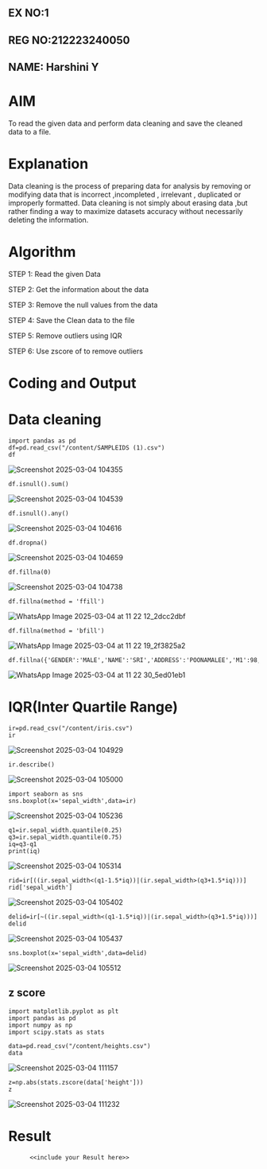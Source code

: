 ## EX NO:1
## REG NO:212223240050
## NAME: Harshini Y
# AIM
To read the given data and perform data cleaning and save the cleaned data to a file.

# Explanation
Data cleaning is the process of preparing data for analysis by removing or modifying data that is incorrect ,incompleted , irrelevant , duplicated or improperly formatted. Data cleaning is not simply about erasing data ,but rather finding a way to maximize datasets accuracy without necessarily deleting the information.

# Algorithm
STEP 1: Read the given Data

STEP 2: Get the information about the data

STEP 3: Remove the null values from the data

STEP 4: Save the Clean data to the file

STEP 5: Remove outliers using IQR

STEP 6: Use zscore of to remove outliers

# Coding and Output 
   # Data cleaning
```
import pandas as pd
df=pd.read_csv("/content/SAMPLEIDS (1).csv")
df
```

![Screenshot 2025-03-04 104355](https://github.com/user-attachments/assets/60e31b91-5558-45df-b8f0-9aebd708b83f)

```
df.isnull().sum()
```

![Screenshot 2025-03-04 104539](https://github.com/user-attachments/assets/f1ed9484-7092-44b5-967c-28adcc4ef4d3)

```
df.isnull().any()
```

![Screenshot 2025-03-04 104616](https://github.com/user-attachments/assets/940c11d3-6a1d-4ca3-8569-7b8d4495f157)

```
df.dropna()
```

![Screenshot 2025-03-04 104659](https://github.com/user-attachments/assets/21d9c731-fc92-476e-a36f-142ee1cd718c)

```
df.fillna(0)
```

![Screenshot 2025-03-04 104738](https://github.com/user-attachments/assets/30d1a410-f9b5-447b-98ac-975b2bdcfc5d)
```
df.fillna(method = 'ffill')
```
![WhatsApp Image 2025-03-04 at 11 22 12_2dcc2dbf](https://github.com/user-attachments/assets/aa0a35ed-c5c8-408f-968d-bcad83eaed28)

```
df.fillna(method = 'bfill')
```
![WhatsApp Image 2025-03-04 at 11 22 19_2f3825a2](https://github.com/user-attachments/assets/a68765f8-6fbb-4baf-a7b9-4be916331eb1)

```
df.fillna({'GENDER':'MALE','NAME':'SRI','ADDRESS':'POONAMALEE','M1':98,'M2':87,'M3':76,'M4':92,'TOTAL':305,'AVG':89.999999})
```
![WhatsApp Image 2025-03-04 at 11 22 30_5ed01eb1](https://github.com/user-attachments/assets/71c34f49-5959-49fe-a169-50b0647e22af)

  # IQR(Inter Quartile Range)

```
ir=pd.read_csv("/content/iris.csv")
ir
```

![Screenshot 2025-03-04 104929](https://github.com/user-attachments/assets/2d0cd107-569a-4e48-8271-e188399f128e)

```
ir.describe()
```

![Screenshot 2025-03-04 105000](https://github.com/user-attachments/assets/6cd143fb-fe39-4091-8d47-f5db8eb2d135)

```
import seaborn as sns
sns.boxplot(x='sepal_width',data=ir)
```

![Screenshot 2025-03-04 105236](https://github.com/user-attachments/assets/dfce8bd0-6618-4285-8b73-7c252fd673b6)

```
q1=ir.sepal_width.quantile(0.25)
q3=ir.sepal_width.quantile(0.75)
iq=q3-q1
print(iq)
```
![Screenshot 2025-03-04 105314](https://github.com/user-attachments/assets/4b0add73-ee5a-47a9-815a-b262cc1c6158)

```
rid=ir[((ir.sepal_width<(q1-1.5*iq))|(ir.sepal_width>(q3+1.5*iq)))]
rid['sepal_width']
```

![Screenshot 2025-03-04 105402](https://github.com/user-attachments/assets/91a44f96-8154-45fc-aebe-1af70c53ef9d)

```
delid=ir[~((ir.sepal_width<(q1-1.5*iq))|(ir.sepal_width>(q3+1.5*iq)))]
delid
  ```

![Screenshot 2025-03-04 105437](https://github.com/user-attachments/assets/76146634-b06d-479b-8d9f-e8dde5454a18)

```
sns.boxplot(x='sepal_width',data=delid)
```

![Screenshot 2025-03-04 105512](https://github.com/user-attachments/assets/69ffcae7-5ec1-438c-8aef-0785005d34e5)

## z score
```
import matplotlib.pyplot as plt
import pandas as pd
import numpy as np
import scipy.stats as stats
```
```
data=pd.read_csv("/content/heights.csv")
data
```
![Screenshot 2025-03-04 111157](https://github.com/user-attachments/assets/ba8de8a7-e3dc-4dd5-bc7c-cf6c011943a7)
```
z=np.abs(stats.zscore(data['height']))
z
```
![Screenshot 2025-03-04 111232](https://github.com/user-attachments/assets/e0592c71-7203-4afb-bc59-cd3eb8b19eee)




# Result
          <<include your Result here>>
